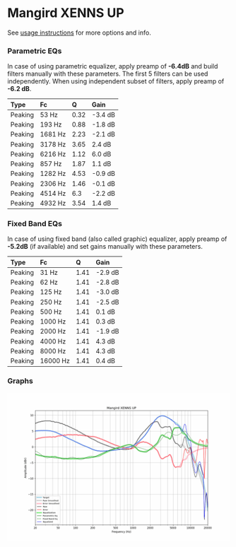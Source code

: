 # Mangird XENNS UP
See [usage instructions](https://github.com/jaakkopasanen/AutoEq#usage) for more options and info.

### Parametric EQs
In case of using parametric equalizer, apply preamp of **-6.4dB** and build filters manually
with these parameters. The first 5 filters can be used independently.
When using independent subset of filters, apply preamp of **-6.2 dB**.

| Type    | Fc      |    Q | Gain    |
|:--------|:--------|:-----|:--------|
| Peaking | 53 Hz   | 0.32 | -3.4 dB |
| Peaking | 193 Hz  | 0.88 | -1.8 dB |
| Peaking | 1681 Hz | 2.23 | -2.1 dB |
| Peaking | 3178 Hz | 3.65 | 2.4 dB  |
| Peaking | 6216 Hz | 1.12 | 6.0 dB  |
| Peaking | 857 Hz  | 1.87 | 1.1 dB  |
| Peaking | 1282 Hz | 4.53 | -0.9 dB |
| Peaking | 2306 Hz | 1.46 | -0.1 dB |
| Peaking | 4514 Hz | 6.3  | -2.2 dB |
| Peaking | 4932 Hz | 3.54 | 1.4 dB  |

### Fixed Band EQs
In case of using fixed band (also called graphic) equalizer, apply preamp of **-5.2dB**
(if available) and set gains manually with these parameters.

| Type    | Fc       |    Q | Gain    |
|:--------|:---------|:-----|:--------|
| Peaking | 31 Hz    | 1.41 | -2.9 dB |
| Peaking | 62 Hz    | 1.41 | -2.8 dB |
| Peaking | 125 Hz   | 1.41 | -3.0 dB |
| Peaking | 250 Hz   | 1.41 | -2.5 dB |
| Peaking | 500 Hz   | 1.41 | 0.1 dB  |
| Peaking | 1000 Hz  | 1.41 | 0.3 dB  |
| Peaking | 2000 Hz  | 1.41 | -1.9 dB |
| Peaking | 4000 Hz  | 1.41 | 4.3 dB  |
| Peaking | 8000 Hz  | 1.41 | 4.3 dB  |
| Peaking | 16000 Hz | 1.41 | 0.4 dB  |

### Graphs
![](./Mangird%20XENNS%20UP.png)